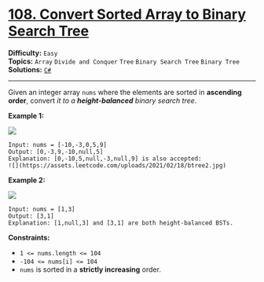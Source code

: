 # [108. Convert Sorted Array to Binary Search Tree](https://leetcode.com/problems/convert-sorted-array-to-binary-search-tree/)

**Difficulty:** `Easy`  
**Topics:** `Array` `Divide and Conquer` `Tree` `Binary Search Tree` `Binary Tree`  
**Solutions:** [`C#`](../../src/csharp/challenges/Problems/ConvertSortedArrayToBinarySearchTree.cs)  

---

Given an integer array `nums` where the elements are sorted in **ascending order**, convert *it to a* ***height-balanced*** *binary search tree*.

**Example 1:**

![](https://assets.leetcode.com/uploads/2021/02/18/btree1.jpg)

```
Input: nums = [-10,-3,0,5,9]
Output: [0,-3,9,-10,null,5]
Explanation: [0,-10,5,null,-3,null,9] is also accepted:
![](https://assets.leetcode.com/uploads/2021/02/18/btree2.jpg)
```

**Example 2:**

![](https://assets.leetcode.com/uploads/2021/02/18/btree.jpg)

```
Input: nums = [1,3]
Output: [3,1]
Explanation: [1,null,3] and [3,1] are both height-balanced BSTs.
```

**Constraints:**

* `1 <= nums.length <= 104`
* `-104 <= nums[i] <= 104`
* `nums` is sorted in a **strictly increasing** order.